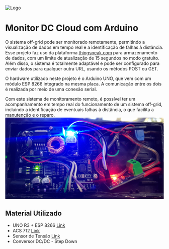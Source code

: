 
![Logo](https://user-images.githubusercontent.com/7269314/78952616-93bfb700-7aac-11ea-8c5c-a9ff8fd4bf27.jpg)



# Monitor DC Cloud com Arduino

O sistema off-grid pode ser monitorado remotamente, permitindo a visualização de dados em tempo real e a identificação de falhas à distância. Esse projeto faz uso da plataforma [thingspeak.com](https://thingspeak.com/) para armazenamento de dados, com um limite de atualização de 15 segundos no modo gratuito. Além disso, o sistema é totalmente adaptável e pode ser configurado para enviar dados para qualquer outra URL, usando os métodos POST ou GET.

O hardware utilizado neste projeto é o Arduino UNO, que vem com um módulo ESP 8266 integrado na mesma placa. A comunicação entre os dois é realizada por meio de uma conexão serial.

Com este sistema de monitoramento remoto, é possível ter um acompanhamento em tempo real do funcionamento de um sistema off-grid, incluindo a identificação de eventuais falhas à distância, o que facilita a manutenção e o reparo.
![UNO R3 + ESP 8266](https://github.com/SantiagoAcevedo/dc_cloud/blob/main/imgonline-com-ua-dexifwdxaiXxSck8o.jpg?raw=true)
## Material Utilizado

- UNO R3 + ESP 8266 [Link](https://pt.aliexpress.com/item/32831857729.html?spm=a2g0o.order_list.order_list_main.10.afbbcaa4pjYSnU&gatewayAdapt=glo2bra)
- ACS 712 [Link](https://pt.aliexpress.com/item/32830307620.html?spm=a2g0o.order_list.order_list_main.72.afbbcaa4pjYSnU&gatewayAdapt=glo2bra)
- Sensor de Tensão [Link](https://pt.aliexpress.com/item/32556523770.html?spm=a2g0o.order_list.order_list_main.71.afbbcaa4pjYSnU&gatewayAdapt=glo2bra)
- Conversor DC/DC - Step Down

